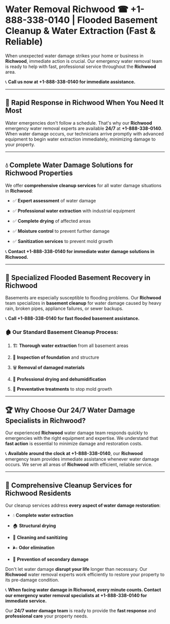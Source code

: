 # Water Removal Richwood ☎ +1-888-338-0140 | Flooded Basement Cleanup & Water Extraction (Fast & Reliable)

When unexpected water damage strikes your home or business in **Richwood**, immediate action is crucial. Our emergency water removal team is ready to help with fast, professional service throughout the **Richwood** area. 

📞 **Call us now at +1-888-338-0140 for immediate assistance.**
---
## 🚀 Rapid Response in Richwood When You Need It Most
Water emergencies don't follow a schedule. That's why our **Richwood** emergency water removal experts are available **24/7** at **+1-888-338-0140**. When water damage occurs, our technicians arrive promptly with advanced equipment to begin water extraction immediately, minimizing damage to your property.
---
## 💧 Complete Water Damage Solutions for Richwood Properties
We offer **comprehensive cleanup services** for all water damage situations in **Richwood**:
- ✅ **Expert assessment** of water damage  
- ✅ **Professional water extraction** with industrial equipment  
- ✅ **Complete drying** of affected areas  
- ✅ **Moisture control** to prevent further damage  
- ✅ **Sanitization services** to prevent mold growth  
📞 **Contact +1-888-338-0140 for immediate water damage solutions in Richwood.**
---
## 🌊 Specialized Flooded Basement Recovery in Richwood
Basements are especially susceptible to flooding problems. Our **Richwood** team specializes in **basement cleanup** for water damage caused by heavy rain, broken pipes, appliance failures, or sewer backups. 
📞 **Call +1-888-338-0140 for fast flooded basement assistance.**
### 🏚️ Our Standard Basement Cleanup Process:
1. 🏗️ **Thorough water extraction** from all basement areas  
2. 🔎 **Inspection of foundation** and structure  
3. 🗑️ **Removal of damaged materials**  
4. 💨 **Professional drying and dehumidification**  
5. 🚫 **Preventative treatments** to stop mold growth  
---
## 🏆 Why Choose Our 24/7 Water Damage Specialists in Richwood?
Our experienced **Richwood** water damage team responds quickly to emergencies with the right equipment and expertise. We understand that **fast action** is essential to minimize damage and restoration costs.
📞 **Available around the clock at +1-888-338-0140**, our **Richwood** emergency team provides immediate assistance whenever water damage occurs. We serve all areas of **Richwood** with efficient, reliable service.
---
## 🧹 Comprehensive Cleanup Services for Richwood Residents
Our cleanup services address **every aspect of water damage restoration**:
- 💧 **Complete water extraction**  
- 🏠 **Structural drying**  
- 🧼 **Cleaning and sanitizing**  
- 🌬️ **Odor elimination**  
- 🚫 **Prevention of secondary damage**  
Don't let water damage **disrupt your life** longer than necessary. Our **Richwood** water removal experts work efficiently to restore your property to its pre-damage condition.
📞 **When facing water damage in Richwood, every minute counts. Contact our emergency water removal specialists at +1-888-338-0140 for immediate service.**
Our **24/7 water damage team** is ready to provide the **fast response** and **professional care** your property needs.
